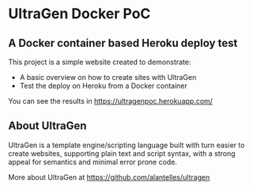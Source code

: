 # UltraGen Docker PoC
## A Docker container based Heroku deploy test

This project is a simple website created to demonstrate:
- A basic overview on how to create sites with UltraGen
- Test the deploy on Heroku from a Docker container

You can see the results in https://ultragenpoc.herokuapp.com/


## About UltraGen

UltraGen is a template engine/scripting language built with turn easier to create websites, supporting plain text and script syntax, with a strong appeal for semantics and minimal error prone code.

More about UltraGen at https://github.com/alantelles/ultragen